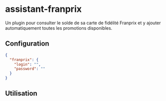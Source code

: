 # assistant-franprix

Un plugin pour consulter le solde de sa carte de fidélité Franprix et y ajouter automatiquement toutes les promotions disponibles.

## Configuration

```json
{
  "franprix": {
    "login": "",
    "password": ""
  }
}
```

## Utilisation
